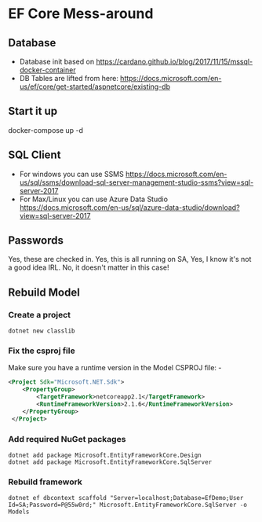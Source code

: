 # EF Core Mess-around

## Database

* Database init based on <https://cardano.github.io/blog/2017/11/15/mssql-docker-container>
* DB Tables are lifted from here: <https://docs.microsoft.com/en-us/ef/core/get-started/aspnetcore/existing-db>

## Start it up

docker-compose up -d

## SQL Client

* For windows you can use SSMS <https://docs.microsoft.com/en-us/sql/ssms/download-sql-server-management-studio-ssms?view=sql-server-2017>
* For Max/Linux you can use Azure Data Studio <https://docs.microsoft.com/en-us/sql/azure-data-studio/download?view=sql-server-2017>

## Passwords

Yes, these are checked in. Yes, this is all running on SA, Yes, I know it's not a good idea IRL. No, it doesn't matter in this case!

## Rebuild Model

### Create a project

```shell
dotnet new classlib
```

### Fix the csproj file

Make sure you have a runtime version in the Model CSPROJ file: -

```XML
<Project Sdk="Microsoft.NET.Sdk">  
    <PropertyGroup>
        <TargetFramework>netcoreapp2.1</TargetFramework>
        <RuntimeFrameworkVersion>2.1.6</RuntimeFrameworkVersion>
    </PropertyGroup>
 </Project>
 ```

### Add required NuGet packages
```shell
dotnet add package Microsoft.EntityFrameworkCore.Design
dotnet add package Microsoft.EntityFrameworkCore.SqlServer
```

### Rebuild framework

```shell
dotnet ef dbcontext scaffold "Server=localhost;Database=EfDemo;User Id=SA;Password=P@55w0rd;" Microsoft.EntityFrameworkCore.SqlServer -o Models
```
